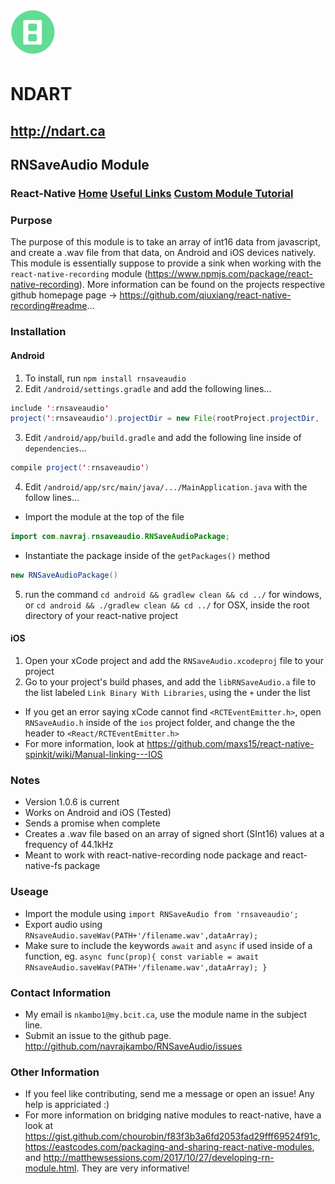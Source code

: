# ![NDART LOGO](/72x72.png?raw=true)
# NDART
## http://ndart.ca
##
## RNSaveAudio Module
### React-Native [Home](README.md) [Useful Links](UsefulLinks.md) [Custom Module Tutorial](Tut.md)
###
### Purpose
The purpose of this module is to take an array of int16 data from javascript, and create a .wav file from that data, on Android and iOS devices natively. This module is essentially suppose to provide a sink when working with the `react-native-recording` module (https://www.npmjs.com/package/react-native-recording). More information can be found on the projects respective github homepage page -> https://github.com/qiuxiang/react-native-recording#readme...
### Installation
#### Android
1) To install, run `npm install rnsaveaudio`
2) Edit `/android/settings.gradle` and add the following lines...
``` java
include ':rnsaveaudio'
project(':rnsaveaudio').projectDir = new File(rootProject.projectDir, '../node_modules/rnsaveaudio/android')
```
3) Edit `/android/app/build.gradle` and add the following line inside of `dependencies`...
``` java
compile project(':rnsaveaudio')
```
4) Edit `/android/app/src/main/java/.../MainApplication.java` with the follow lines...
- Import the module at the top of the file
```java
import com.navraj.rnsaveaudio.RNSaveAudioPackage;
```
- Instantiate the package inside of the `getPackages()` method
```java
new RNSaveAudioPackage()
```
5) run the command `cd android && gradlew clean && cd ../` for windows, or `cd android && ./gradlew clean && cd ../` for OSX, inside the root directory of your react-native project
#### iOS
1) Open your xCode project and add the `RNSaveAudio.xcodeproj` file to your project
2) Go to your project's build phases, and add the `libRNSaveAudio.a` file to the list labeled `Link Binary With Libraries`, using the `+` under the list
- If you get an error saying xCode cannot find `<RCTEventEmitter.h>`, open `RNSaveAudio.h` inside of the `ios` project folder, and change the the header to `<React/RCTEventEmitter.h>`
- For more information, look at https://github.com/maxs15/react-native-spinkit/wiki/Manual-linking---IOS
### Notes
- Version 1.0.6 is current
- Works on Android and iOS (Tested)
- Sends a promise when complete
- Creates a .wav file based on an array of signed short (SInt16) values at a frequency of 44.1kHz
- Meant to work with react-native-recording node package and react-native-fs package
### Useage
- Import the module using `import RNSaveAudio from 'rnsaveaudio';`
- Export audio using `RNsaveAudio.saveWav(PATH+'/filename.wav',dataArray);`
- Make sure to include the keywords `await` and `async` if used inside of a function, eg. `async func(prop){ const variable = await RNsaveAudio.saveWav(PATH+'/filename.wav',dataArray); }`
### Contact Information
- My email is `nkambo1@my.bcit.ca`, use the module name in the subject line.
- Submit an issue to the github page. http://github.com/navrajkambo/RNSaveAudio/issues
### Other Information
- If you feel like contributing, send me a message or open an issue! Any help is appriciated :)
- For more information on bridging native modules to react-native, have a look at https://gist.github.com/chourobin/f83f3b3a6fd2053fad29fff69524f91c, https://eastcodes.com/packaging-and-sharing-react-native-modules, and http://matthewsessions.com/2017/10/27/developing-rn-module.html. They are very informative!
